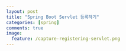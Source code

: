 ```yaml
---
layout: post
title: "Spring Boot Servlet 등록하기"
categories: [spring]
comments: true
image:
  feature: /capture-registering-servlet.png
---
```

